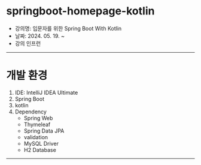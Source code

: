 # springboot-homepage-kotlin
- 강의명: 입문자를 위한 Spring Boot With Kotlin
- 날짜: 2024. 05. 19. ~ 
- 강의 인프런

---
# 개발 환경
1. IDE: IntelliJ IDEA Ultimate
2. Spring Boot
3. kotlin
4. Dependency
   - Spring Web
   - Thymeleaf
   - Spring Data JPA
   - validation
   - MySQL Driver
   - H2 Database

---
